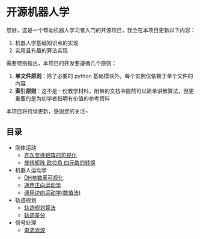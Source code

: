 # 开源机器人学

您好，这是一个帮助机器人学习者入门的开源项目，我会在本项目更新以下内容：

1. 机器人学基础知识点的实现
2. 实用且有趣的算法实现

需要特别指出，本项目的开发要遵循几个原则：

1. **单文件原则**：除了必要的 python 基础模块外，每个实例仅依赖于单个文件的内容
2. **索引原则**：这不是一份教学材料，附带的文档中固然可以简单讲解算法，但更重要的是为初学者指明有价值的参考资料

本项目将持续更新，感谢您的关注~

## 目录

- 刚体运动
  - [齐次变换矩阵的可视化]()
  - [旋转矩阵 欧拉角 四元数的转换](src/0101-RotationMatrix)
- 机器人运动学
  - [DH参数表可视化](src/0201-DHView)
  - [通用正向运动学]()
  - [通用逆向运动学(数值法)]()
- 轨迹规划
  - [轨迹规划算法]()
  - [轨迹差分]()
- 信号处理
  - [电流滤波]()
